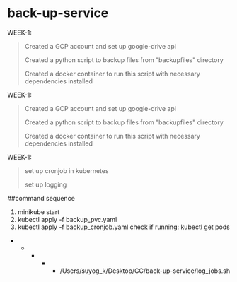 # back-up-service


WEEK-1:

>Created a GCP account and set up google-drive api
>
>Created a python script to backup files from "backupfiles" directory
>
>Created a docker container to run this script with necessary dependencies installed


WEEK-1:

>Created a GCP account and set up google-drive api
>
>Created a python script to backup files from "backupfiles" directory
>
>Created a docker container to run this script with necessary dependencies installed

WEEK-1:

>set up cronjob in kubernetes
>
>set up logging

##command sequence
1. minikube start
2. kubectl apply -f backup_pvc.yaml
3. kubectl apply -f backup_cronjob.yaml
check if running:
kubectl get pods


* * * * * /Users/suyog_k/Desktop/CC/back-up-service/log_jobs.sh